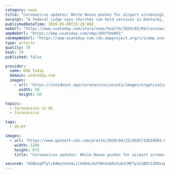 ```yaml
---
category: news
title: "Coronavirus updates: White House pushes for airport screenings; Judge rules Kentucky churches can hold services; US death toll surpasses 77K"
excerpt: "A federal judge says churches can hold services in Kentucky, despite governor's ban on large gatherings. More COVID-19 news Saturday."
publishedDateTime: 2020-05-09T15:28:00Z
webUrl: "https://www.usatoday.com/story/news/health/2020/05/09/coronavirus-update-roy-horn-death-katie-miller-states-reopening/3097594001/"
ampWebUrl: "https://amp.usatoday.com/amp/3097594001"
cdnAmpWebUrl: "https://amp-usatoday-com.cdn.ampproject.org/c/s/amp.usatoday.com/amp/3097594001"
type: article
quality: 70
heat: 70
published: false

provider:
  name: USA Today
  domain: usatoday.com
  images:
    - url: "https://insideout.app/coronavirus/assets/images/organizations/usatoday.com-50x50.jpg"
      width: 50
      height: 50

topics:
  - Coronavirus in US
  - Coronavirus

tags:
  - US-KY

images:
  - url: "https://www.gannett-cdn.com/presto/2020/04/22/USAT/32634803-61d0-4dc6-af03-611e2ba59ce5-AP_Virus_Outbreak_Maine_Unemployment.JPG?auto=webp&crop=3149,1771,x390,y736&format=pjpg&width=1200"
    width: 1200
    height: 675
    title: "Coronavirus updates: White House pushes for airport screenings; Judge rules Kentucky churches can hold services; US death toll surpasses 77K"

secured: "GOQbSqPfyliO4WutUeVeLilAXO4L4atFWnSa6RxCuk3rMF7ysL5BDY13DOsepgm+3hBBOqz/hgzYzKA7JZvZTxngPEqwY/bfSiAAZ6u0PitJhR2g21PaxfNFgvgyWiQFTTF4oiv3Vcvo+wauPpDIkY6J4aztXOcOOMRYkoHcI5HZcTRIxGjQJLhsWKaHH5hTUj7mBn45Az4YT63KRsmLDyMYvHS8grVdjiyrqq4JUXA8ZxOQxsBPckqNbhhoog/vojh93FUSjRtB3GaUWwScFqzDFzqKeAqkx3znWlqGiVEUMtA+T4hlj5Ev8IMPydqrPb+kvUHnTkO0s/ozeprvQ/2cA25RHeZAYSkisUnj3DMr0XzoB7qrtmPXkAUbDQC+aiI0COjEE6B6ZHl0EUiV6LJ8r2zaYqQ5lSy9Bzy36smt7KtkV24v5rvLBAtagE1IzAtLxP2L6OJtF0rxNV89UobwSIXYd0PRa2ptCfRj05Y=;lGAJj2Z76EvEx32ttrG9sg=="
---
```


